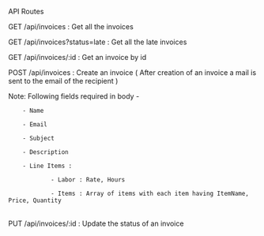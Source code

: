 API Routes

GET /api/invoices : Get all the invoices 

GET /api/invoices?status=late : Get all the late invoices 

GET /api/invoices/:id : Get an invoice by id
<br/>

POST /api/invoices : Create an invoice ( After creation of an invoice a mail is sent to the email of the recipient )

Note: Following fields required in body -

        - Name
        
        - Email
        
        - Subject
        
        - Description
        
        - Line Items :
        
                - Labor : Rate, Hours
                
                - Items : Array of items with each item having ItemName, Price, Quantity
                

<br/>
PUT /api/invoices/:id : Update the status of an invoice
